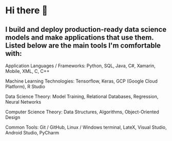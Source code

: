 # Hi there 👋
## I build and deploy production-ready data science models and make applications that use them. Listed below are the main tools I'm comfortable with:

Application Languages / Frameworks: Python, SQL, Java, C#, Xamarin, Mobile, XML, C, C++

Machine Learning Technologies: Tensorflow, Keras, GCP (Google Cloud Platform), R Studio

Data Science Theory: Model Training, Relational Databases, Regression, Neural Networks

Computer Science Theory: Data Structures, Algorithms, Object-Oriented Design

Common Tools: Git / GitHub, Linux / Windows terminal, LateX, Visual Studio, Android Studio, PyCharm
<!--
**gahogg/gahogg** is a ✨ _special_ ✨ repository because its `README.md` (this file) appears on your GitHub profile.



-->

